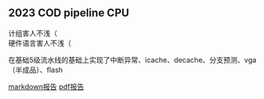 2023 COD pipeline CPU
---------------

计组害人不浅（    
硬件语言害人不浅（    

在基础5级流水线的基础上实现了中断异常、icache、decache、分支预测、vga（半成品）、flash

[markdown报告](/report.md)
[pdf报告](/report.pdf)
